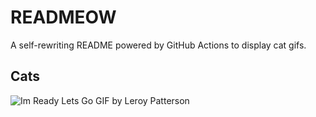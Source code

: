 # READMEOW

A self-rewriting README powered by GitHub Actions to display cat gifs.

## Cats

![Im Ready Lets Go GIF by Leroy Patterson](https://media2.giphy.com/media/CjmvTCZf2U3p09Cn0h/200.gif?cid=9acd02dajyx5ysv1joh7mqb9vnsrz127stqxzl0h6gu2l9sj&ep=v1_gifs_search&rid=200.gif&ct=g)
